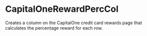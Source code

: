 # CapitalOneRewardPercCol
Creates a column on the CapitalOne credit card rewards page that calculates the percentage reward for each row.
